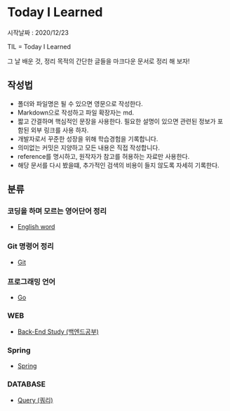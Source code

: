 # Today I Learned
시작날짜 : 2020/12/23

TIL = Today I Learned

그 날 배운 것, 정리 목적의 간단한 글들을 마크다운 문서로 정리 해 보자!

## 작성법  
- 폴더와 파일명은 될 수 있으면 영문으로 작성한다.
- Markdown으로 작성하고 파일 확장자는 md.
- 짧고 간결하며 핵심적인 문장을 사용한다. 필요한 설명이 있으면 관련된 정보가 포함된 외부 링크를 사용 하자.
- 개발자로서 꾸준한 성장을 위해 학습경험을 기록합니다.
- 의미없는 커밋은 지양하고 모든 내용은 직접 작성합니다.
- reference를 명시하고, 원작자가 참고를 허용하는 자료만 사용한다.
- 해당 문서를 다시 봤을떄, 추가적인 검색의 비용이 들지 않도록 자세히 기록한다.


## 분류
### 코딩을 하며 모르는 영어단어 정리
- [English word](./english/word.md)
### Git 명령어 정리
- [Git](./git/git.md)
### 프로그래밍 언어
- [Go](./language/go.md)
### WEB
- [Back-End Study (백엔드공부)](./web/backend-study.md)
### Spring
- [Spring](./spring/all.md)
### DATABASE
- [Query (쿼리)](./Database/query.md)
